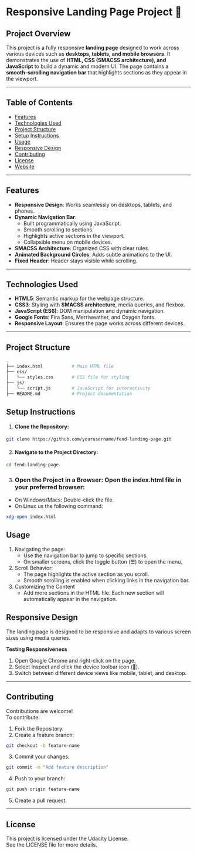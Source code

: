 # **Responsive Landing Page Project 🚀**

## **Project Overview**
This project is a fully responsive **landing page** designed to work across various devices such as **desktops, tablets, and mobile browsers**. It demonstrates the use of **HTML, CSS (SMACSS architecture), and JavaScript** to build a dynamic and modern UI. The page contains a **smooth-scrolling navigation bar** that highlights sections as they appear in the viewport.

---

## **Table of Contents**
- [Features](#features)
- [Technologies Used](#technologies-used)
- [Project Structure](#project-structure)
- [Setup Instructions](#setup-instructions)
- [Usage](#usage)
- [Responsive Design](#responsive-design)
- [Contributing](#contributing)
- [License](#license)
- [Website](https://tyrone-cartwright.github.io/fend-landing-page/)

---

## **Features**
- **Responsive Design**: Works seamlessly on desktops, tablets, and phones.
- **Dynamic Navigation Bar**:
  - Built programmatically using JavaScript.
  - Smooth scrolling to sections.
  - Highlights active sections in the viewport.
  - Collapsible menu on mobile devices.
- **SMACSS Architecture**: Organized CSS with clear rules.
- **Animated Background Circles**: Adds subtle animations to the UI.
- **Fixed Header**: Header stays visible while scrolling.

---

## **Technologies Used**
- **HTML5**: Semantic markup for the webpage structure.
- **CSS3**: Styling with **SMACSS architecture**, media queries, and flexbox.
- **JavaScript (ES6)**: DOM manipulation and dynamic navigation.
- **Google Fonts**: Fira Sans, Merriweather, and Oxygen fonts.
- **Responsive Layout**: Ensures the page works across different devices.

---

## **Project Structure**
```bash
.
├── index.html           # Main HTML file
├── css/
│   └── styles.css       # CSS file for styling
├── js/
│   └── script.js        # JavaScript for interactivity
├── README.md            # Project documentation
```

## **Setup Instructions**
1. #### Clone the Repository:
```bash
git clone https://github.com/yourusername/fend-landing-page.git
```
2. #### Navigate to the Project Directory:
```bash
cd fend-landing-page
```
3. ### Open the Project in a Browser: Open the index.html file in your preferred browser:

- On Windows/Macs: Double-click the file.
- On Linux us the following command:
```bash
xdg-open index.html
```
## **Usage**
<ol>
  <li>Navigating the page:
    <ul>
      <li>Use the navigation bar to jump to specific sections.</li>
      <li>On smaller screens, click the toggle button (☰) to open the menu.</li>
    </ul>  
  </li>
  <li>Scroll Behavior:
    <ul>
      <li>The page highlights the active section as you scroll.</li>
      <li>Smooth scrolling is enabled when clicking links in the navigation bar.</li>
    </ul>  
  </li>
  <li>Customizing the Content
    <ul>
      <li>Add more sections in the HTML file. Each new section will automatically appear in the navigation.</li>
    </ul>
  </li>
</ol>

## **Responsive Design**
The landing page is designed to be responsive and adapts to various screen sizes using media queries.

**Testing Responsiveness**
<ol>
  <li>Open Google Chrome and right-click on the page.</li>
  <li>Select Inspect and click the device toolbar icon (📱).</li>
  <li>Switch between different device views like mobile, tablet, and desktop.</li>
</ol>

********************************
## **Contributing**
Contributions are welcome!  
To contribute:  
1. Fork the Repository.  
2. Create a feature branch:
```bash
git checkout -b feature-name
```
3. Commit your changes:
```bash
git commit -m "Add feature description"
```
4. Push to your branch:
```bash
git push origin feature-name
```
5. Create a pull request.
***

## **License**
This project is licensed under the Udacity License.  
See the LICENSE file for more details.




